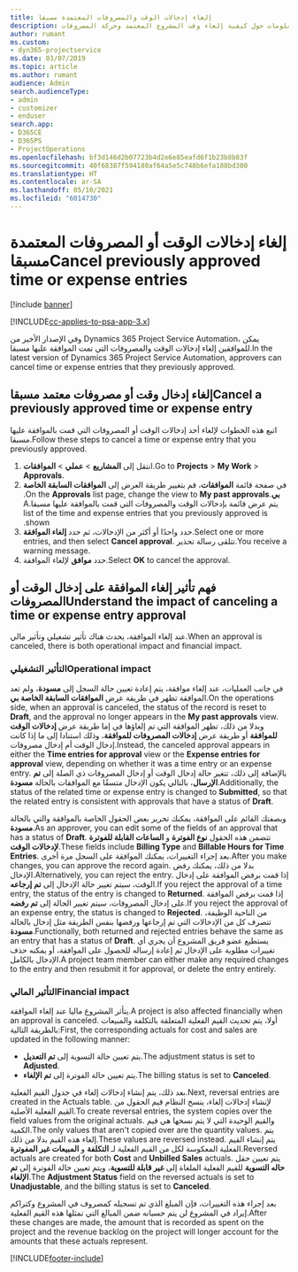 ```yaml
---
title: إلغاء إدخالات الوقت والمصروفات المعتمدة مسبقا
description: يقدم هذا الموضوع معلومات حول كيفية إلغاء وقت المشروع المعتمد وحركة المصروفات.
author: rumant
ms.custom:
- dyn365-projectservice
ms.date: 03/07/2019
ms.topic: article
ms.author: rumant
audience: Admin
search.audienceType:
- admin
- customizer
- enduser
search.app:
- D365CE
- D365PS
- ProjectOperations
ms.openlocfilehash: bf3d146d2b07723b4d2e6e85eafd6f1b23b8b83f
ms.sourcegitcommit: 40f68387f594180af64a5e5c748b6efa188bd300
ms.translationtype: HT
ms.contentlocale: ar-SA
ms.lasthandoff: 05/10/2021
ms.locfileid: "6014730"
---
```

# <a name="cancel-previously-approved-time-or-expense-entries"></a><span data-ttu-id="35135-103">إلغاء إدخالات الوقت أو المصروفات المعتمدة مسبقا</span><span class="sxs-lookup"><span data-stu-id="35135-103">Cancel previously approved time or expense entries</span></span>

[!include [banner](../includes/psa-now-project-operations.md)]

[!INCLUDE[cc-applies-to-psa-app-3.x](../includes/cc-applies-to-psa-app-3x.md)]

<span data-ttu-id="35135-104">وفي الإصدار الأخير من Dynamics 365 Project Service Automation، يمكن للموافقين إلغاء إدخالات الوقت والمصروفات التي تمت الموافقة عليها مسبقا.</span><span class="sxs-lookup"><span data-stu-id="35135-104">In the latest version of Dynamics 365 Project Service Automation, approvers can cancel time or expense entries that they previously approved.</span></span>

## <a name="cancel-a-previously-approved-time-or-expense-entry"></a><span data-ttu-id="35135-105">إلغاء إدخال وقت أو مصروفات معتمد مسبقا</span><span class="sxs-lookup"><span data-stu-id="35135-105">Cancel a previously approved time or expense entry</span></span>

<span data-ttu-id="35135-106">اتبع هذه الخطوات لإلغاء أحد إدخالات الوقت أو المصروفات التي قمت بالموافقة عليها مسبقا.</span><span class="sxs-lookup"><span data-stu-id="35135-106">Follow these steps to cancel a time or expense entry that you previously approved.</span></span>

1. <span data-ttu-id="35135-107">انتقل إلى **المشاريع** \> **عملي** \> **الموافقات**.</span><span class="sxs-lookup"><span data-stu-id="35135-107">Go to **Projects** \> **My Work** \> **Approvals**.</span></span>
2. <span data-ttu-id="35135-108">في صفحة قائمة **الموافقات**، قم بتغيير طريقة العرض إلى **‏‫الموافقات السابقة الخاصة بي**.</span><span class="sxs-lookup"><span data-stu-id="35135-108">On the **Approvals** list page, change the view to **My past approvals**.</span></span> <span data-ttu-id="35135-109">يتم عرض قائمة بإدخالات الوقت والمصروفات التي قمت بالموافقة عليها مسبقا.</span><span class="sxs-lookup"><span data-stu-id="35135-109">A list of the time and expense entries that you previously approved is shown.</span></span>
3. <span data-ttu-id="35135-110">حدد واحدًا أو أكثر من الإدخالات، ثم حدد **إلغاء الموافقة**.</span><span class="sxs-lookup"><span data-stu-id="35135-110">Select one or more entries, and then select **Cancel approval**.</span></span> <span data-ttu-id="35135-111">تتلقى رسالة تحذير.</span><span class="sxs-lookup"><span data-stu-id="35135-111">You receive a warning message.</span></span>
4. <span data-ttu-id="35135-112">حدد **موافق** لإلغاء الموافقة.</span><span class="sxs-lookup"><span data-stu-id="35135-112">Select **OK** to cancel the approval.</span></span>

## <a name="understand-the-impact-of-canceling-a-time-or-expense-entry-approval"></a><span data-ttu-id="35135-113">فهم تأثير إلغاء الموافقة على إدخال الوقت أو المصروفات</span><span class="sxs-lookup"><span data-stu-id="35135-113">Understand the impact of canceling a time or expense entry approval</span></span>

<span data-ttu-id="35135-114">عند إلغاء الموافقة، يحدث هناك تأثير تشغيلي وتأثير مالي.</span><span class="sxs-lookup"><span data-stu-id="35135-114">When an approval is canceled, there is both operational impact and financial impact.</span></span>

### <a name="operational-impact"></a><span data-ttu-id="35135-115">التأثير التشغيلي</span><span class="sxs-lookup"><span data-stu-id="35135-115">Operational impact</span></span>

<span data-ttu-id="35135-116">في جانب العمليات، عند إلغاء موافقة، يتم إعادة تعيين حالة السجل إلى **مسودة**، ولم تعد الموافقة تظهر في طريقة عرض **الموافقات السابقة الخاصة بي**.</span><span class="sxs-lookup"><span data-stu-id="35135-116">On the operations side, when an approval is canceled, the status of the record is reset to **Draft**, and the approval no longer appears in the **My past approvals** view.</span></span> <span data-ttu-id="35135-117">وبدلا من ذلك، تظهر الموافقة التي تم إلغاؤها في إما طريقة عرض **إدخالات الوقت للموافقة** أو طريقة عرض **إدخالات المصروفات للموافقة**، وذلك استنادا إلى ما إذا كانت إدخال الوقت أم إدخال مصروفات.</span><span class="sxs-lookup"><span data-stu-id="35135-117">Instead, the canceled approval appears in either the **Time entries for approval** view or the **Expense entries for approval** view, depending on whether it was a time entry or an expense entry.</span></span> <span data-ttu-id="35135-118">بالإضافة إلى ذلك، تتغير حالة إدخال الوقت أو إدخال المصروفات ذي الصلة إلى **تم الإرسال**، بالتالي يكون الإدخال متسقًا مع الموافقات بالحالة **مسودة**.</span><span class="sxs-lookup"><span data-stu-id="35135-118">Additionally, the status of the related time or expense entry is changed to **Submitted**, so that the related entry is consistent with approvals that have a status of **Draft**.</span></span>

<span data-ttu-id="35135-119">وبصفتك القائم على الموافقة، يمكنك تحرير بعض الحقول الخاصة بالموافقة والتي بالحالة **مسودة**.</span><span class="sxs-lookup"><span data-stu-id="35135-119">As an approver, you can edit some of the fields of an approval that has a status of **Draft**.</span></span> <span data-ttu-id="35135-120">تتضمن هذه الحقول **نوع الفوترة** و **الساعات القابلة للفوترة لإدخالات الوقت**.</span><span class="sxs-lookup"><span data-stu-id="35135-120">These fields include **Billing Type** and **Billable Hours for Time Entries**.</span></span> <span data-ttu-id="35135-121">بعد إجراء التغييرات، يمكنك الموافقة على السجل مرة أخرى.</span><span class="sxs-lookup"><span data-stu-id="35135-121">After you make changes, you can approve the record again.</span></span> <span data-ttu-id="35135-122">بدلا من ذلك، يمكنك رفض الإدخال.</span><span class="sxs-lookup"><span data-stu-id="35135-122">Alternatively, you can reject the entry.</span></span> <span data-ttu-id="35135-123">إذا قمت برفض الموافقة على إدخال الوقت، سيتم تغيير حالة الإدخال إلى **تم إرجاعه**.</span><span class="sxs-lookup"><span data-stu-id="35135-123">If you reject the approval of a time entry, the status of the entry is changed to **Returned**.</span></span> <span data-ttu-id="35135-124">إذا قمت برفض الموافقة على إدخال المصروفات، سيتم تغيير الحالة إلى **تم رفضه**.</span><span class="sxs-lookup"><span data-stu-id="35135-124">If you reject the approval of an expense entry, the status is changed to **Rejected**.</span></span> <span data-ttu-id="35135-125">من الناحية الوظيفة، تتصرف كل من الإدخالات التي تم إرجاعها ورفضها بنفس الطريقة مثل إدخال بالحالة **مسودة**.</span><span class="sxs-lookup"><span data-stu-id="35135-125">Functionally, both returned and rejected entries behave the same as an entry that has a status of **Draft**.</span></span> <span data-ttu-id="35135-126">يستطيع عضو فريق المشروع أن يجري أي تغييرات مطلوبة على الإدخال ثم إعادة إرساله للحصول على الموافقة، أو يمكنه حذف الإدخال بالكامل.</span><span class="sxs-lookup"><span data-stu-id="35135-126">A project team member can either make any required changes to the entry and then resubmit it for approval, or delete the entry entirely.</span></span>

### <a name="financial-impact"></a><span data-ttu-id="35135-127">التأثير المالي</span><span class="sxs-lookup"><span data-stu-id="35135-127">Financial impact</span></span>

<span data-ttu-id="35135-128">يتأثر المشروع ماليا عند إلغاء الموافقة.</span><span class="sxs-lookup"><span data-stu-id="35135-128">A project is also affected financially when an approval is canceled.</span></span> <span data-ttu-id="35135-129">أولا، يتم تحديث القيم الفعلية المتعلقة بالتكلفة والمبيعات بالطريقة التالية:</span><span class="sxs-lookup"><span data-stu-id="35135-129">First, the corresponding actuals for cost and sales are updated in the following manner:</span></span>

- <span data-ttu-id="35135-130">يتم تعيين حالة التسوية إلى **تم التعديل**.</span><span class="sxs-lookup"><span data-stu-id="35135-130">The adjustment status is set to **Adjusted**.</span></span>
- <span data-ttu-id="35135-131">يتم تعيين حالة الفوترة إلى **تم الإلغاء**.</span><span class="sxs-lookup"><span data-stu-id="35135-131">The billing status is set to **Canceled**.</span></span>

<span data-ttu-id="35135-132">بعد ذلك، يتم إنشاء إدخالات إلغاء في جدول القيم الفعلية.</span><span class="sxs-lookup"><span data-stu-id="35135-132">Next, reversal entries are created in the Actuals table.</span></span> <span data-ttu-id="35135-133">لإنشاء إدخالات إلغاء، ينسخ النظام قيم الحقول من القيم الفعلية الأصلية.</span><span class="sxs-lookup"><span data-stu-id="35135-133">To create reversal entries, the system copies over the field values from the original actuals.</span></span> <span data-ttu-id="35135-134">والقيم الوحيدة التي لا يتم نسخها هي قيم الكمية.</span><span class="sxs-lookup"><span data-stu-id="35135-134">The only values that aren't copied over are the quantity values.</span></span> <span data-ttu-id="35135-135">يتم إلغاء هذه القيم بدلا من ذلك.</span><span class="sxs-lookup"><span data-stu-id="35135-135">These values are reversed instead.</span></span> <span data-ttu-id="35135-136">يتم إنشاء القيم الفعلية المعكوسة لكل من القيم الفعلية لـ **التكلفة** و **المبيعات غير المفوترة**.</span><span class="sxs-lookup"><span data-stu-id="35135-136">Reversed actuals are created for both **Cost** and **Unbilled Sales** actuals.</span></span> <span data-ttu-id="35135-137">يتم تعيين حقل **حاله التسوية** للقيم الفعلية الملغاة إلى **غير قابلة للتسوية**، ويتم تعيين حالة الفوترة إلى **تم الإلغاء**.</span><span class="sxs-lookup"><span data-stu-id="35135-137">The **Adjustment Status** field on the reversed actuals is set to **Unadjustable**, and the billing status is set to **Canceled**.</span></span>

<span data-ttu-id="35135-138">بعد إجراء هذه التغييرات، فإن المبلغ الذي تم تسجيله كمصروف في المشروع وكتراكم إيراد في المشروع لن يتم حسبانه ضمن المبالغ التي تمثلها هذه القيم الفعلية.</span><span class="sxs-lookup"><span data-stu-id="35135-138">After these changes are made, the amount that is recorded as spent on the project and the revenue backlog on the project will longer account for the amounts that these actuals represent.</span></span>


[!INCLUDE[footer-include](../includes/footer-banner.md)]